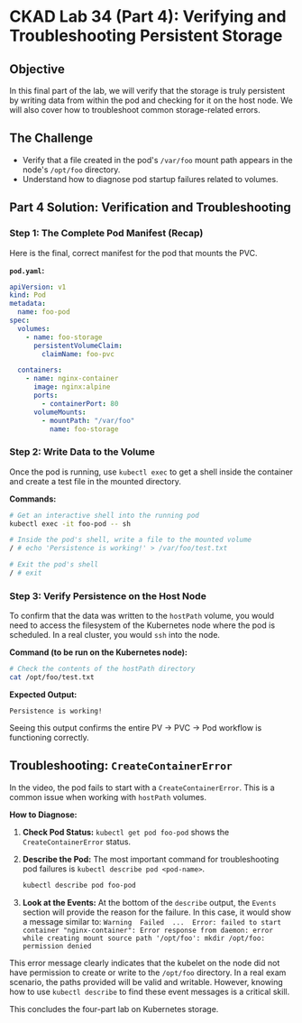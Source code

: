 # CKAD Lab 34 (Part 4): Verifying and Troubleshooting Persistent Storage

## Objective
In this final part of the lab, we will verify that the storage is truly persistent by writing data from within the pod and checking for it on the host node. We will also cover how to troubleshoot common storage-related errors.

## The Challenge

-   Verify that a file created in the pod's `/var/foo` mount path appears in the node's `/opt/foo` directory.
-   Understand how to diagnose pod startup failures related to volumes.

## Part 4 Solution: Verification and Troubleshooting

### Step 1: The Complete Pod Manifest (Recap)
Here is the final, correct manifest for the pod that mounts the PVC.

**`pod.yaml`:**
```yaml
apiVersion: v1
kind: Pod
metadata:
  name: foo-pod
spec:
  volumes:
    - name: foo-storage
      persistentVolumeClaim:
        claimName: foo-pvc

  containers:
    - name: nginx-container
      image: nginx:alpine
      ports:
        - containerPort: 80
      volumeMounts:
        - mountPath: "/var/foo"
          name: foo-storage
```

### Step 2: Write Data to the Volume
Once the pod is running, use `kubectl exec` to get a shell inside the container and create a test file in the mounted directory.

**Commands:**
```bash
# Get an interactive shell into the running pod
kubectl exec -it foo-pod -- sh

# Inside the pod's shell, write a file to the mounted volume
/ # echo 'Persistence is working!' > /var/foo/test.txt

# Exit the pod's shell
/ # exit
```

### Step 3: Verify Persistence on the Host Node
To confirm that the data was written to the `hostPath` volume, you would need to access the filesystem of the Kubernetes node where the pod is scheduled. In a real cluster, you would `ssh` into the node.

**Command (to be run on the Kubernetes node):**
```bash
# Check the contents of the hostPath directory
cat /opt/foo/test.txt
```

**Expected Output:**
```
Persistence is working!
```
Seeing this output confirms the entire PV -> PVC -> Pod workflow is functioning correctly.

## Troubleshooting: `CreateContainerError`
In the video, the pod fails to start with a `CreateContainerError`. This is a common issue when working with `hostPath` volumes.

**How to Diagnose:**
1.  **Check Pod Status:** `kubectl get pod foo-pod` shows the `CreateContainerError` status.
2.  **Describe the Pod:** The most important command for troubleshooting pod failures is `kubectl describe pod <pod-name>`.

    ```bash
    kubectl describe pod foo-pod
    ```
3.  **Look at the Events:** At the bottom of the `describe` output, the `Events` section will provide the reason for the failure. In this case, it would show a message similar to:
    `Warning  Failed  ...  Error: failed to start container "nginx-container": Error response from daemon: error while creating mount source path '/opt/foo': mkdir /opt/foo: permission denied`

This error message clearly indicates that the kubelet on the node did not have permission to create or write to the `/opt/foo` directory. In a real exam scenario, the paths provided will be valid and writable. However, knowing how to use `kubectl describe` to find these event messages is a critical skill.

This concludes the four-part lab on Kubernetes storage.
